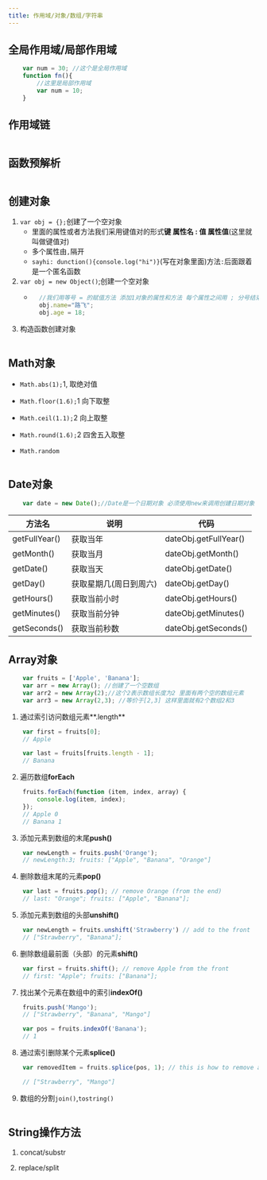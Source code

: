```yaml
---
title: 作用域/对象/数组/字符串
---
```

## 全局作用域/局部作用域
```js
    var num = 30; //这个是全局作用域
    function fn(){
        //这里是局部作用域
        var num = 10;
    }
```
## 作用域链
<img :src="$withBase('/front/javascript/作用域链.jpg')">

## 函数预解析
<img :src="$withBase('/front/javascript/预解析.jpg')">

## 创建对象
1. `var obj = {};`创建了一个空对象
    + 里面的属性或者方法我们采用键值对的形式**键 属性名 : 值 属性值**(这里就叫做键值对)
    + 多个属性由`,`隔开
    + `sayhi: dunction(){console.log("hi")}`(写在对象里面)方法`:`后面跟着是一个匿名函数
2. `var obj = new Object()`;创建一个空对象
    + ```js
        //我们用等号 = 的赋值方法 添加1对象的属性和方法 每个属性之间用 ; 分号结束
        obj.name="路飞";
        obj.age = 18;
      ```
3. 构造函数创建对象
<img :src="$withBase('/front/javascript/构造函数创建对象.jpg')">

## Math对象
+ `Math.abs(1);`1, 取绝对值  

+ `Math.floor(1.6);`1 向下取整  

+ `Math.ceil(1.1);`2 向上取整  

+ `Math.round(1.6);`2 四舍五入取整  

+ `Math.random`
<img :src="$withBase('/front/javascript/Math.random.jpg')">

## Date对象
```js
    var date = new Date();//Date是一个日期对象 必须使用new来调用创建日期对象
```
|      方法名            |           说明                   |          代码                  |
|------------------------|----------------------------------|--------------------------------|
|      getFullYear()     |          获取当年                |       dateObj.getFullYear()    |
|      getMonth()        |          获取当月                |       dateObj.getMonth()       |
|      getDate()         |          获取当天                |       dateObj.getDate()        |
|      getDay()          |          获取星期几(周日到周六)  |       dateObj.getDay()         |
|      getHours()        |          获取当前小时            |       dateObj.getHours()       |
|      getMinutes()      |          获取当前分钟            |       dateObj.getMinutes()     |
|      getSeconds()      |          获取当前秒数            |       dateObj.getSeconds()     |

## Array对象
```js
    var fruits = ['Apple', 'Banana'];
    var arr = new Array(); //创建了一个空数组
    var arr2 = new Array(2);//这个2表示数组长度为2 里面有两个空的数组元素
    var arr3 = new Array(2,3); //等价于[2,3] 这样里面就有2个数组2和3
```
1.  通过索引访问数组元素**.length**
```js
    var first = fruits[0];
    // Apple

    var last = fruits[fruits.length - 1];
    // Banana
```
2. 遍历数组**forEach**
```js
    fruits.forEach(function (item, index, array) {
        console.log(item, index);
    });
    // Apple 0
    // Banana 1
```

3. 添加元素到数组的末尾**push()**
```js
    var newLength = fruits.push('Orange');
    // newLength:3; fruits: ["Apple", "Banana", "Orange"]
```
4. 删除数组末尾的元素**pop()**
```js
    var last = fruits.pop(); // remove Orange (from the end)
    // last: "Orange"; fruits: ["Apple", "Banana"];
```
5. 添加元素到数组的头部**unshift()**
```js
    var newLength = fruits.unshift('Strawberry') // add to the front
    // ["Strawberry", "Banana"];
```
6. 删除数组最前面（头部）的元素**shift()**
```js
    var first = fruits.shift(); // remove Apple from the front
    // first: "Apple"; fruits: ["Banana"];
```
7. 找出某个元素在数组中的索引**indexOf()**
```js
    fruits.push('Mango');
    // ["Strawberry", "Banana", "Mango"]

    var pos = fruits.indexOf('Banana');
    // 1
```
8. 通过索引删除某个元素**splice()**
```js
    var removedItem = fruits.splice(pos, 1); // this is how to remove an item

    // ["Strawberry", "Mango"]
```
9. 数组的分割`join()`,`tostring()`
<img :src="$withBase('/front/javascript/数组的风割方法.jpg')">

## String操作方法
1. concat/substr
<img :src="$withBase('/front/javascript/字符串方法1.jpg')">
2. replace/split
<img :src="$withBase('/front/javascript/字符串方法2.jpg')">
